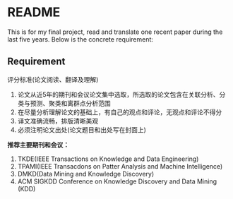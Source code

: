 # README

This is for my final project, read and translate one recent paper during the last five years. Below is the concrete requirement:

## Requirement

评分标准(论文阅读、翻译及理解)

1. 论文从近5年的期刊和会议论文集中选取，所选取的论文包含在关联分析、分类与预测、聚类和离群点分析范围
2. 在尽量分析理解论文的基础上，有自己的观点和评论，无观点和评论不得分
3. 译文准确流畅，排版清晰美观
4. 必须注明论文出处(论文题目和出处写在封面上)

**推荐主要期刊和会议：**

1. TKDE(IEEE Transactions on Knowledge and Data Engineering)
2. TPAMI(IEEE Transacdons on Patter Analysis and Machine Intelligence)
3. DMKD(Data Mining and Knowledge Discovery)
4. ACM SIGKDD Conference on Knowledge Discovery and Data Mining (KDD)
